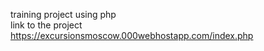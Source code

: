 training project using php </br>
link to the project https://excursionsmoscow.000webhostapp.com/index.php
